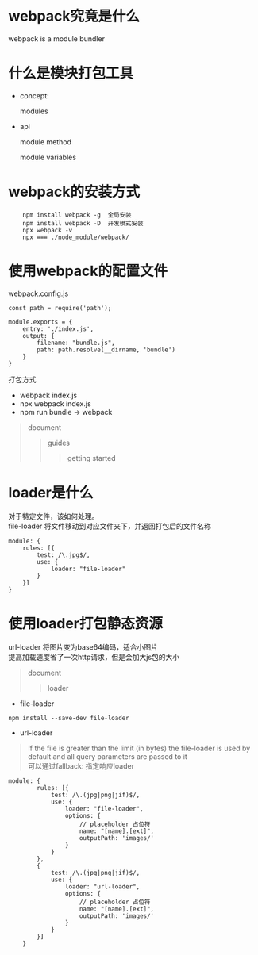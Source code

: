 # webpack究竟是什么

  webpack is a module bundler
  
# 什么是模块打包工具

   - concept:
   
        modules
   - api
   
        module method 
        
        module variables

# webpack的安装方式
```$xslt
    npm install webpack -g  全局安装
    npm install webpack -D  开发模式安装   
    npx webpack -v  
    npx === ./node_module/webpack/    
```
# 使用webpack的配置文件

webpack.config.js
```$xslt
const path = require('path');

module.exports = {
    entry: './index.js',
    output: {
        filename: "bundle.js",
        path: path.resolve(__dirname, 'bundle')
    }
}
```
打包方式
- webpack index.js
- npx webpack index.js
- npm run bundle -> webpack

> document
>> guides
>>> getting started
    
# loader是什么
对于特定文件，该如何处理。  
file-loader 将文件移动到对应文件夹下，并返回打包后的文件名称
```
module: {
    rules: [{
        test: /\.jpg$/,
        use: {
            loader: "file-loader"
        }
    }]
}
```
# 使用loader打包静态资源
url-loader 将图片变为base64编码，适合小图片  
提高加载速度省了一次http请求，但是会加大js包的大小  
> document
>> loader
- file-loader
```
npm install --save-dev file-loader
```
    
- url-loader  
> If the file is greater than the limit (in bytes) the file-loader is used by default and all query parameters are passed to it  
> 可以通过fallback: 指定响应loader
```
module: {
        rules: [{
            test: /\.(jpg|png|jif)$/,
            use: {
                loader: "file-loader",
                options: {
                    // placeholder 占位符
                    name: "[name].[ext]",
                    outputPath: 'images/'
                }
            }
        },
        {
            test: /\.(jpg|png|jif)$/,
            use: {
                loader: "url-loader",
                options: {
                    // placeholder 占位符
                    name: "[name].[ext]",
                    outputPath: 'images/'
                }
            }
        }]
    }
```
